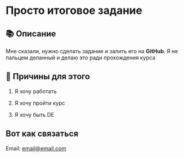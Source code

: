 # Просто итоговое задание

## 📚 Описание 

Мне сказали, нужно сделать задание и залить его на **GitHub**. Я не пальцем деланный и делаю это ради прохождения курса

## 🚀 Причины для этого

1. Я хочу работать

2. Я хочу пройти курс

3. Я хочу быть DE

## Вот как связаться

Email: email@email.com
